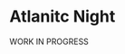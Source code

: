 # Atlanitc Night

WORK IN PROGRESS


<p align="center>
          <img src="https://raw.githubusercontent.com/mrpbennett/atlantic-night/master/imgs/atlantic-night-color-way.png">
          </p>
